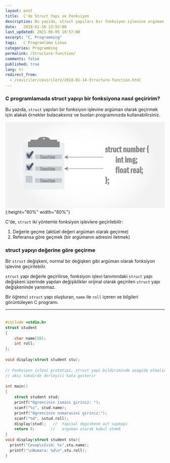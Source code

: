 ```yaml
---
layout: post
title:  C'de Struct Yapı ve Fonksiyon
description: Bu yazıda, struct yapıları bir fonksiyon işlevine argüman olarak geçirmek için alakalı örnekler bulacaksınız ve bunları programınızda kullanabilirsiniz.
date:   2018-01-16 13:52:00
last_updated: 2021-06-05 18:57:00
excerpt: "C, Programming"
tags:   C Programlama Linux
categories: Programming
permalink: /Structure-function/
comments: false
published: true
lang: tr
redirect_from:
  - /ceviriler/ceviriler2/2018-01-14-Structure-function.html
---
```



### C programlamada struct yapıyı bir fonksiyona nasıl geçiririm?

Bu yazıda, ```struct``` yapıları bir fonksiyon işlevine argüman olarak geçirmek için alakalı örnekler bulacaksınız ve bunları programınızda kullanabilirsiniz.

![Alternative text](/images/c-structure-functions.jpg "C'de struct ve fonksiyon işlevi"){:height="80%" width="80%"}

C'de, ```struct``` iki yöntemle fonksiyon işlevlere geçirilebilir:

1. Değerle geçme (aktüel değeri argüman olarak geçirme)
2. Referansa göre geçmek (bir argümanın adresini iletmek)

### struct yapıyı değerine göre geçirme

Bir ```struct``` değişkeni, normal bir değişken gibi argüman olarak fonksiyon işlevine geçirilebilir.

```struct``` yapı değerle geçirilirse, fonksiyon işlevi tanımındaki ```struct``` yapı değişkeni üzerinde yapılan değişiklikler orijinal olarak geçirilen ```struct``` yapı değişkeninde yansımaz.

Bir öğrenci ```struct``` yapı oluşturan, ```name``` ile ```roll``` içeren ve bilgileri görüntüleyen C programı.



***

~~~c

#include <stdio.h>
struct student
{
    char name[50];
    int roll;
};

void display(struct student stu);

// Fonksiyon islevi prototipi, struct yapi bildiriminde asagida olmalidir 
// aksi takdirde derleyici hata gosterir

int main()
{
    struct student stud;
    printf("Ogrencinin ismini giriniz: ");
    scanf("%s", stud.name);
    printf("Ogrencinin numarasini giriniz:");
    scanf("%d", &stud.roll);
    display(stud);   //  Yapisal degiskene ait sapmayi
    return 0;       //   arguman olarak kabul etmek
}
void display(struct student stu){
  printf("Cevap\nIsim: %s",stu.name);
  printf("\nNumara: %d\n",stu.roll);
}
~~~


<script src="//onlinegdb.com/embed/js/9MsV6XHiu?theme=dark"></script>
